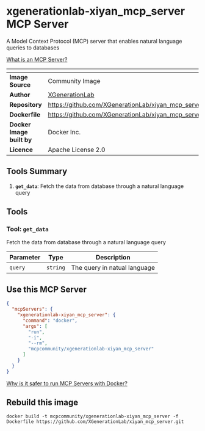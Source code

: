 # xgenerationlab-xiyan_mcp_server MCP Server

A Model Context Protocol (MCP) server that enables natural language queries to databases

[What is an MCP Server?](https://www.anthropic.com/news/model-context-protocol)

| <!-- --> | <!-- --> |
|-----------|---------|
| **Image Source** | Community Image |
| **Author** | [XGenerationLab](https://github.com/XGenerationLab) |
| **Repository** | https://github.com/XGenerationLab/xiyan_mcp_server |
| **Dockerfile** | https://github.com/XGenerationLab/xiyan_mcp_server/blob/main/Dockerfile |
| **Docker Image built by** | Docker Inc. |
| **Licence** | Apache License 2.0 |

## Tools Summary

 1. **`get_data`**: Fetch the data from database through a natural language query

## Tools

### Tool: **`get_data`**

Fetch the data from database through a natural language query

| Parameter | Type | Description |
| - | - | - |
| `query` | `string` | The query in natual language |

## Use this MCP Server

```json
{
  "mcpServers": {
    "xgenerationlab-xiyan_mcp_server": {
      "command": "docker",
      "args": [
        "run",
        "-i",
        "--rm",
        "mcpcommunity/xgenerationlab-xiyan_mcp_server"
      ]
    }
  }
}
```

[Why is it safer to run MCP Servers with Docker?](https://www.docker.com/blog/the-model-context-protocol-simplifying-building-ai-apps-with-anthropic-claude-desktop-and-docker/)

## Rebuild this image

```console
docker build -t mcpcommunity/xgenerationlab-xiyan_mcp_server -f Dockerfile https://github.com/XGenerationLab/xiyan_mcp_server.git
```


